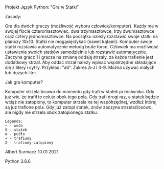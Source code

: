 Projekt Język Python: "Gra w Statki"

Zasady:

Gra dla dwóch graczy (możliwość wyboru człowiek/komputer). Każdy ma w swojej flocie czteromasztowiec, dwa trzymasztowce, trzy dwumasztowce oraz cztery jednomasztowce.
Na początku należy rozstawić swoje statki na planszy 10x10. Statki nie mogąsięstykać (nawet kątami). Komputer swoje statki rozstawia automatycznie metodą brute force.
Człowiek ma możliwość ustawienia swoich statków samodzielnie lub rozstawić automatycznie.
Zaczyna gracz 1 i gracze na zmianę oddają strzały, za każde trafienie jest dodatkowy strzał. Aby oddać strzał należy wpisać współrzędne składające się z litery i cyfry. Przykład: "a6".
Zakres A-J i 0-9. Można używać małych lub dużych liter.

Jak gra komputer?

Komputer strzela losowo do momentu gdy trafi w statek przeciwnika. Gdy już wie, że trafił to celuje obok tego pola. Gdy trafi drugi raz, a statek będzie wciąż nie zatopiony,
to komputer strzela na tej współrzędnej, wzdłuż której są już trafione pola. Gdy już zatopi statek, znów zaczyna strzelaćlosowo, ale nigdy nie strzela obok zatopionego statku.

~~~~
Legenda:
~ - woda
S - statek
o - pudło
+ - trafiony
X - trafiony-zatopiony
~~~~



Albert Surmacz
10.01.2021


Python 3.8.6

